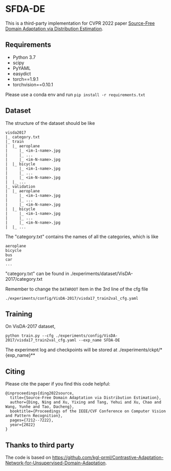 # SFDA-DE

This is a third-party implementation for CVPR 2022 paper [Source-Free Domain Adaptation via Distribution Estimation](https://openaccess.thecvf.com/content/CVPR2022/papers/Ding_Source-Free_Domain_Adaptation_via_Distribution_Estimation_CVPR_2022_paper.pdf).

## Requirements
- Python 3.7
- scipy
- PyYAML
- easydict
- torch==1.9.1
- torchvision==0.10.1

Please use a conda env and run `pip install -r requirements.txt`


## Dataset
The structure of the dataset should be like

```
visda2017
|_ category.txt
|_ train
|  |_ aeroplane
|     |_ <im-1-name>.jpg
|     |_ ...
|     |_ <im-N-name>.jpg
|  |_ bicycle
|     |_ <im-1-name>.jpg
|     |_ ...
|     |_ <im-N-name>.jpg
|  |_ ...
|_ validation
|  |_ aeroplane
|     |_ <im-1-name>.jpg
|     |_ ...
|     |_ <im-N-name>.jpg
|  |_ bicycle
|     |_ <im-1-name>.jpg
|     |_ ...
|     |_ <im-N-name>.jpg
|  |_ ...
```
The "category.txt" contains the names of all the categories, which is like
```
aeroplane
bicycle
bus
car
...
```
"category.txt" can be found in ./experiments/dataset/VisDA-2017/category.txt

Remember to change the `DATAROOT` item in the 3rd line of the cfg file
```
./experiments/config/VisDA-2017/visda17_train2val_cfg.yaml
```

## Training
On VisDA-2017 dataset,
```
python train.py --cfg ./experiments/config/VisDA-2017/visda17_train2val_cfg.yaml --exp_name SFDA-DE
```

The experiment log and checkpoints will be stored at ./experiments/ckpt/*{exp_name}**


## Citing 
Please cite the paper if you find this code helpful:
```
@inproceedings{ding2022source,
  title={Source-Free Domain Adaptation via Distribution Estimation},
  author={Ding, Ning and Xu, Yixing and Tang, Yehui and Xu, Chao and Wang, Yunhe and Tao, Dacheng},
  booktitle={Proceedings of the IEEE/CVF Conference on Computer Vision and Pattern Recognition},
  pages={7212--7222},
  year={2022}
}
```

## Thanks to third party
The code is based on  <https://github.com/kgl-prml/Contrastive-Adaptation-Network-for-Unsupervised-Domain-Adaptation>.

